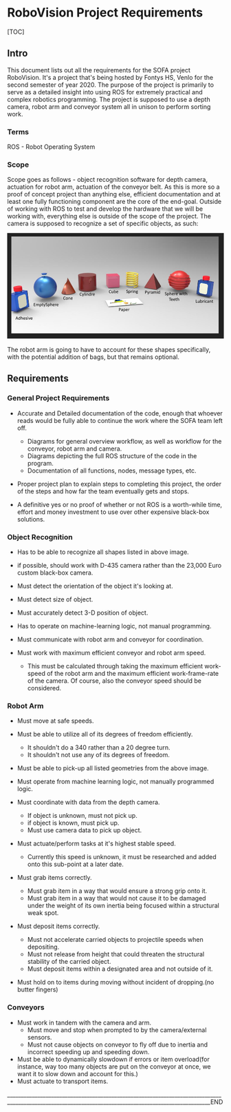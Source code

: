 # RoboVision Project Requirements

[TOC]

## Intro

This document lists out all the requirements for the SOFA project RoboVision. It's a project that's being hosted by Fontys HS, Venlo for the second semester of year 2020. The purpose of the project is primarily to serve as a detailed insight into using ROS for extremely practical and complex robotics programming. The project is supposed to use a depth camera, robot arm and conveyor system all in unison to perform sorting work.

### Terms

ROS - Robot Operating System

### Scope

Scope goes as follows - object recognition software for depth camera, actuation for robot arm, actuation of the conveyor belt. As this is more so a proof of concept project than anything else, efficient documentation and at least one fully functioning component are the core of the end-goal. Outside of working with ROS to test and develop the hardware that we will be working with, everything else is outside of the scope of the project. The camera is supposed to recognize a set of specific objects, as such:

![](./documentation_images/Requirements_1.png)

The robot arm is going to have to account for these shapes specifically, with the potential addition of bags, but that remains optional.

## Requirements

### General Project Requirements

- Accurate and Detailed documentation of the code, enough that whoever reads would be fully able to continue the work where the SOFA team left off.
  - Diagrams for general overview workflow, as well as workflow for the conveyor, robot arm and camera.
  - Diagrams depicting the full ROS structure of the code in the program.
  - Documentation of all functions, nodes, message types, etc.

- Proper project plan to explain steps to completing this project, the order of the steps and how far the team eventually gets and stops.
- A definitive yes or no proof of whether or not ROS is a worth-while time, effort and money investment to use over other expensive black-box solutions.

### Object Recognition

- Has to be able to recognize all shapes listed in above image.

- if possible, should work with D-435 camera rather than the 23,000 Euro custom black-box camera.

- Must detect the orientation of the object it's looking at.

- Must detect size of object.

- Must accurately detect 3-D position of object.

- Has to operate on machine-learning logic, not manual programming.

- Must communicate with robot arm and conveyor for coordination.

- Must work with maximum efficient conveyor and robot arm speed.

  - This must be calculated through taking the maximum efficient work-speed of the robot arm and the maximum efficient work-frame-rate of the camera. Of course, also the conveyor speed should be considered.
  
  

### Robot Arm

- Must move at safe speeds.
- Must be able to utilize all of its degrees of freedom efficiently.
  - It shouldn't do a 340 rather than a 20 degree turn.
  - It shouldn't not use any of its degrees of freedom.
- Must be able to pick-up all listed geometries from the above image.
- Must operate from machine learning logic, not manually programmed logic.
- Must coordinate with data from the depth camera.
  - If object is unknown, must not pick up.
  - if object is known, must pick up.
  - Must use camera data to pick up object.
- Must actuate/perform tasks at it's highest stable speed.
  - Currently this speed is unknown, it must be researched and added onto this sub-point at a later date.
- Must grab items correctly.
  - Must grab item in a way that would ensure a strong grip onto it.
  - Must grab item in a way that would not cause it to be damaged under the weight of its own inertia being focused within a structural weak spot.
- Must deposit items correctly.
  - Must not accelerate carried objects to projectile speeds when depositing.
  - Must not release from height that could threaten the structural stability of the carried object.
  - Must deposit items within a designated area and not outside of it.

- Must hold on to items during moving without incident of dropping.(no butter fingers)

### Conveyors

- Must work in tandem with the camera and arm.
  - Must move and stop when prompted to by the camera/external sensors.
  - Must not cause objects on conveyor to fly off due to inertia and incorrect speeding up and speeding down.
- Must be able to dynamically slowdown if errors or item overload(for instance, way too many objects are put on the conveyor at once, we want it to slow down and account for this.)
- Must actuate to transport items.





________________________________________________________________________________________________________________________________________________________END